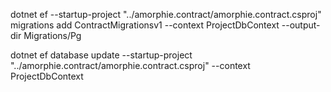 

 dotnet ef --startup-project "../amorphie.contract/amorphie.contract.csproj" migrations add ContractMigrationsv1 --context ProjectDbContext --output-dir Migrations/Pg

 
dotnet ef database update --startup-project "../amorphie.contract/amorphie.contract.csproj"  --context ProjectDbContext

 